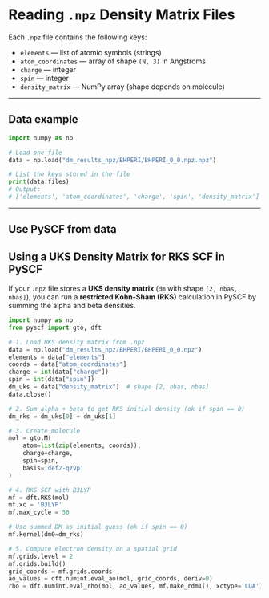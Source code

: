 # Reading `.npz` Density Matrix Files

Each `.npz` file contains the following keys:

- `elements` — list of atomic symbols (strings)
- `atom_coordinates` — array of shape `(N, 3)` in Angstroms
- `charge` — integer
- `spin` — integer
- `density_matrix` — NumPy array (shape depends on molecule)

---

## Data example

```python
import numpy as np

# Load one file
data = np.load("dm_results_npz/BHPERI/BHPERI_0_0.npz.npz")

# List the keys stored in the file
print(data.files)
# Output:
# ['elements', 'atom_coordinates', 'charge', 'spin', 'density_matrix']
```
---

## Use PySCF from data

## Using a UKS Density Matrix for RKS SCF in PySCF

If your `.npz` file stores a **UKS density matrix** (`dm` with shape `[2, nbas, nbas]`), you can run a **restricted Kohn-Sham (RKS)** calculation in PySCF by summing the alpha and beta densities.

```python
import numpy as np
from pyscf import gto, dft

# 1. Load UKS density matrix from .npz
data = np.load("dm_results_npz/BHPERI/BHPERI_0_0.npz")
elements = data["elements"]
coords = data["atom_coordinates"]
charge = int(data["charge"])
spin = int(data["spin"])
dm_uks = data["density_matrix"]  # shape [2, nbas, nbas]
data.close()

# 2. Sum alpha + beta to get RKS initial density (ok if spin == 0)
dm_rks = dm_uks[0] + dm_uks[1]

# 3. Create molecule
mol = gto.M(
    atom=list(zip(elements, coords)),
    charge=charge,
    spin=spin,
    basis='def2-qzvp'
)

# 4. RKS SCF with B3LYP
mf = dft.RKS(mol)
mf.xc = 'B3LYP'
mf.max_cycle = 50

# Use summed DM as initial guess (ok if spin == 0)
mf.kernel(dm0=dm_rks)

# 5. Compute electron density on a spatial grid
mf.grids.level = 2
mf.grids.build()
grid_coords = mf.grids.coords
ao_values = dft.numint.eval_ao(mol, grid_coords, deriv=0)
rho = dft.numint.eval_rho(mol, ao_values, mf.make_rdm1(), xctype='LDA')

